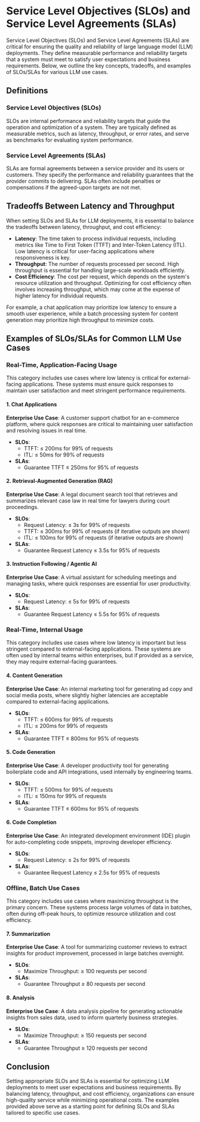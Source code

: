 # Service Level Objectives (SLOs) and Service Level Agreements (SLAs)

Service Level Objectives (SLOs) and Service Level Agreements (SLAs) are critical for ensuring the quality and reliability of large language model (LLM) deployments. They define measurable performance and reliability targets that a system must meet to satisfy user expectations and business requirements. Below, we outline the key concepts, tradeoffs, and examples of SLOs/SLAs for various LLM use cases.

## Definitions

### Service Level Objectives (SLOs)

SLOs are internal performance and reliability targets that guide the operation and optimization of a system. They are typically defined as measurable metrics, such as latency, throughput, or error rates, and serve as benchmarks for evaluating system performance.

### Service Level Agreements (SLAs)

SLAs are formal agreements between a service provider and its users or customers. They specify the performance and reliability guarantees that the provider commits to delivering. SLAs often include penalties or compensations if the agreed-upon targets are not met.

## Tradeoffs Between Latency and Throughput

When setting SLOs and SLAs for LLM deployments, it is essential to balance the tradeoffs between latency, throughput, and cost efficiency:

- **Latency**: The time taken to process individual requests, including metrics like Time to First Token (TTFT) and Inter-Token Latency (ITL). Low latency is critical for user-facing applications where responsiveness is key.
- **Throughput**: The number of requests processed per second. High throughput is essential for handling large-scale workloads efficiently.
- **Cost Efficiency**: The cost per request, which depends on the system's resource utilization and throughput. Optimizing for cost efficiency often involves increasing throughput, which may come at the expense of higher latency for individual requests.

For example, a chat application may prioritize low latency to ensure a smooth user experience, while a batch processing system for content generation may prioritize high throughput to minimize costs.

## Examples of SLOs/SLAs for Common LLM Use Cases

### Real-Time, Application-Facing Usage

This category includes use cases where low latency is critical for external-facing applications. These systems must ensure quick responses to maintain user satisfaction and meet stringent performance requirements.

#### 1. Chat Applications

**Enterprise Use Case**: A customer support chatbot for an e-commerce platform, where quick responses are critical to maintaining user satisfaction and resolving issues in real time.

- **SLOs**:
  - TTFT: ≤ 200ms for 99% of requests
  - ITL: ≤ 50ms for 99% of requests
- **SLAs**:
  - Guarantee TTFT ≤ 250ms for 95% of requests

#### 2. Retrieval-Augmented Generation (RAG)

**Enterprise Use Case**: A legal document search tool that retrieves and summarizes relevant case law in real time for lawyers during court proceedings.

- **SLOs**:
  - Request Latency: ≤ 3s for 99% of requests
  - TTFT: ≤ 300ms for 99% of requests (if iterative outputs are shown)
  - ITL: ≤ 100ms for 99% of requests (if iterative outputs are shown)
- **SLAs**:
  - Guarantee Request Latency ≤ 3.5s for 95% of requests

#### 3. Instruction Following / Agentic AI

**Enterprise Use Case**: A virtual assistant for scheduling meetings and managing tasks, where quick responses are essential for user productivity.

- **SLOs**:
  - Request Latency: ≤ 5s for 99% of requests
- **SLAs**:
  - Guarantee Request Latency ≤ 5.5s for 95% of requests

### Real-Time, Internal Usage

This category includes use cases where low latency is important but less stringent compared to external-facing applications. These systems are often used by internal teams within enterprises, but if provided as a service, they may require external-facing guarantees.

#### 4. Content Generation

**Enterprise Use Case**: An internal marketing tool for generating ad copy and social media posts, where slightly higher latencies are acceptable compared to external-facing applications.

- **SLOs**:
  - TTFT: ≤ 600ms for 99% of requests
  - ITL: ≤ 200ms for 99% of requests
- **SLAs**:
  - Guarantee TTFT ≤ 800ms for 95% of requests

#### 5. Code Generation

**Enterprise Use Case**: A developer productivity tool for generating boilerplate code and API integrations, used internally by engineering teams.

- **SLOs**:
  - TTFT: ≤ 500ms for 99% of requests
  - ITL: ≤ 150ms for 99% of requests
- **SLAs**:
  - Guarantee TTFT ≤ 600ms for 95% of requests

#### 6. Code Completion

**Enterprise Use Case**: An integrated development environment (IDE) plugin for auto-completing code snippets, improving developer efficiency.

- **SLOs**:
  - Request Latency: ≤ 2s for 99% of requests
- **SLAs**:
  - Guarantee Request Latency ≤ 2.5s for 95% of requests

### Offline, Batch Use Cases

This category includes use cases where maximizing throughput is the primary concern. These systems process large volumes of data in batches, often during off-peak hours, to optimize resource utilization and cost efficiency.

#### 7. Summarization

**Enterprise Use Case**: A tool for summarizing customer reviews to extract insights for product improvement, processed in large batches overnight.

- **SLOs**:
  - Maximize Throughput: ≥ 100 requests per second
- **SLAs**:
  - Guarantee Throughput ≥ 80 requests per second

#### 8. Analysis

**Enterprise Use Case**: A data analysis pipeline for generating actionable insights from sales data, used to inform quarterly business strategies.

- **SLOs**:
  - Maximize Throughput: ≥ 150 requests per second
- **SLAs**:
  - Guarantee Throughput ≥ 120 requests per second

## Conclusion

Setting appropriate SLOs and SLAs is essential for optimizing LLM deployments to meet user expectations and business requirements. By balancing latency, throughput, and cost efficiency, organizations can ensure high-quality service while minimizing operational costs. The examples provided above serve as a starting point for defining SLOs and SLAs tailored to specific use cases.
